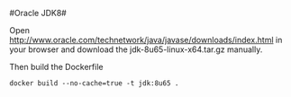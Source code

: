 #Oracle JDK8#

Open http://www.oracle.com/technetwork/java/javase/downloads/index.html in your browser and download the jdk-8u65-linux-x64.tar.gz manually.

Then build the Dockerfile

    docker build --no-cache=true -t jdk:8u65 .